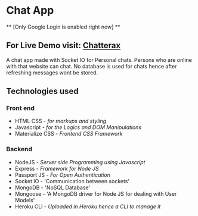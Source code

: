 # Chat App  
** [Only Google Login is enabled right now] **
  ## For Live Demo visit: [Chatterax](chatterax.herokuapp.com)
  
  A chat app made with Socket IO for Personal chats. 
  Persons who are online with that website can chat.
  No database is used for chats hence after refreshing messages wont be stored.

## Technologies used
### Front end
* HTML CSS - _for markups and styling_
* Javascript - _for the Logics and DOM Manipulations_
* Materialize CSS - _Frontend CSS Framework_

### Backend
* NodeJS - _Server side Programming using Javascript_
* Express - _Framework for Node JS_
* Passport JS - _For Open Authentication_
* Socket IO - 'Communication between sockets'
* MongoDB - 'NoSQL Database'
* Mongoose - 'A MongoDB driver for Node JS for dealing with User Models'
* Heroku CLI - _Uploaded in Heroku hence a CLI to manage it_
